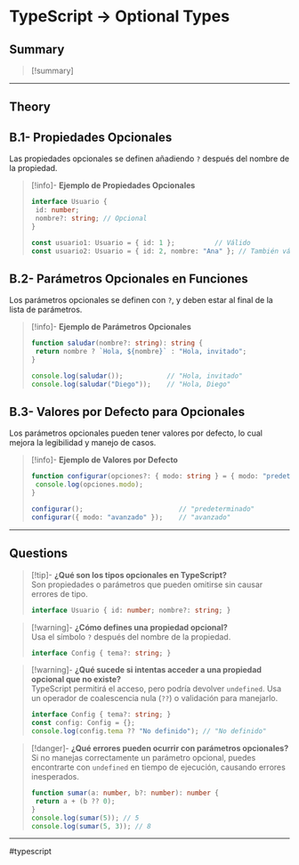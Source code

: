 # TypeScript -> Optional Types
## Summary
> [!summary]
> 
- - - 

## Theory

## B.1- Propiedades Opcionales

Las propiedades opcionales se definen añadiendo `?` después del nombre de la propiedad.

>[!info]- **Ejemplo de Propiedades Opcionales**  
>```typescript
>interface Usuario {
>  id: number;
>  nombre?: string; // Opcional
>}
>
>const usuario1: Usuario = { id: 1 };          // Válido
>const usuario2: Usuario = { id: 2, nombre: "Ana" }; // También válido
>```

## B.2- Parámetros Opcionales en Funciones

Los parámetros opcionales se definen con `?`, y deben estar al final de la lista de parámetros.

>[!info]- **Ejemplo de Parámetros Opcionales**  
>```typescript
>function saludar(nombre?: string): string {
>  return nombre ? `Hola, ${nombre}` : "Hola, invitado";
>}
>
>console.log(saludar());           // "Hola, invitado"
>console.log(saludar("Diego"));    // "Hola, Diego"
>```

## B.3- Valores por Defecto para Opcionales

Los parámetros opcionales pueden tener valores por defecto, lo cual mejora la legibilidad y manejo de casos.

>[!info]- **Ejemplo de Valores por Defecto**  
>```typescript
>function configurar(opciones?: { modo: string } = { modo: "predeterminado" }) {
>  console.log(opciones.modo);
>}
>
>configurar();                        // "predeterminado"
>configurar({ modo: "avanzado" });    // "avanzado"
>```

---

## Questions

>[!tip]- **¿Qué son los tipos opcionales en TypeScript?**  
> Son propiedades o parámetros que pueden omitirse sin causar errores de tipo.  
>```typescript
>interface Usuario { id: number; nombre?: string; }
>```

>[!warning]- **¿Cómo defines una propiedad opcional?**  
> Usa el símbolo `?` después del nombre de la propiedad.  
>```typescript
>interface Config { tema?: string; }
>```

>[!warning]- **¿Qué sucede si intentas acceder a una propiedad opcional que no existe?**  
> TypeScript permitirá el acceso, pero podría devolver `undefined`. Usa un operador de coalescencia nula (`??`) o validación para manejarlo.  
>```typescript
>interface Config { tema?: string; }
>const config: Config = {};
>console.log(config.tema ?? "No definido"); // "No definido"
>```

>[!danger]- **¿Qué errores pueden ocurrir con parámetros opcionales?**  
> Si no manejas correctamente un parámetro opcional, puedes encontrarte con `undefined` en tiempo de ejecución, causando errores inesperados.  
>```typescript
>function sumar(a: number, b?: number): number {
>  return a + (b ?? 0);
>}
>console.log(sumar(5)); // 5
>console.log(sumar(5, 3)); // 8
>```

---
#typescript 